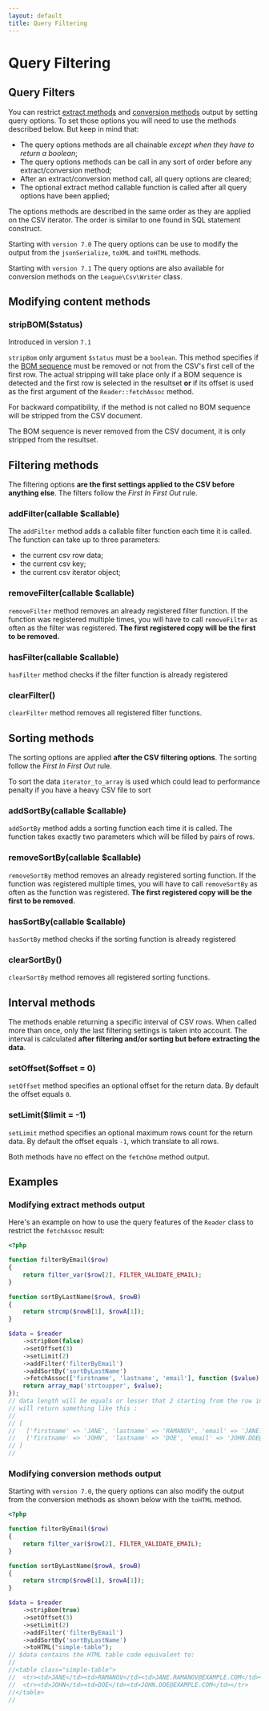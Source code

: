 ```yaml
---
layout: default
title: Query Filtering
---
```


# Query Filtering

## Query Filters

You can restrict [extract methods](/7.0/reading/) and [conversion methods](/7.0/converting/) output by setting query options. To set those options you will need to use the methods described below. But keep in mind that:

- The query options methods are all chainable *except when they have to return a boolean*;
- The query options methods can be call in any sort of order before any extract/conversion method;
- After an extract/conversion method call, all query options are cleared;
- The optional extract method callable function is called after all query options have been applied;

<p class="message-info">The options methods are described in the same order as they are applied on the CSV iterator. The order is similar to one found in SQL statement construct.</p>

<p class="message-notice">Starting with <code>version 7.0</code> The query options can be use to modify the output from the <code>jsonSerialize</code>, <code>toXML</code> and <code>toHTML</code> methods.</p>

<p class="message-notice">Starting with <code>version 7.1</code> The query options are also available for conversion methods on the <code>League\Csv\Writer</code> class.</p>

## Modifying content methods

### stripBOM($status)

<p class="message-notice">Introduced in version <code>7.1</code></p>

`stripBom` only argument `$status` must be a `boolean`. This method specifies if the [BOM sequence](/7.0/bom/) must be removed or not from the CSV's first cell of the first row. The actual stripping will take place only if a BOM sequence is detected and the first row is selected in the resultset **or** if its offset is used as the first argument of the `Reader::fetchAssoc` method.

<p class="message-info">For backward compatibility, if the method is not called no BOM sequence will be stripped from the CSV document.</p>

<p class="message-warning">The BOM sequence is never removed from the CSV document, it is only stripped from the resultset.</p>

## Filtering methods

The filtering options **are the first settings applied to the CSV before anything else**. The filters follow the *First In First Out* rule.

### addFilter(callable $callable)

The `addFilter` method adds a callable filter function each time it is called. The function can take up to three parameters:

- the current csv row data;
- the current csv key;
- the current csv iterator object;

### removeFilter(callable $callable)

`removeFilter` method removes an already registered filter function. If the function was registered multiple times, you will have to call `removeFilter` as often as the filter was registered. **The first registered copy will be the first to be removed.**

### hasFilter(callable $callable)

`hasFilter` method checks if the filter function is already registered

### clearFilter()

`clearFilter` method removes all registered filter functions.

## Sorting methods

The sorting options are applied **after the CSV filtering options**. The sorting follow the *First In First Out* rule.

<p class="message-warning">To sort the data <code>iterator_to_array</code> is used which could lead to performance penalty if you have a heavy CSV file to sort
</p>

### addSortBy(callable $callable)

`addSortBy` method adds a sorting function each time it is called. The function takes exactly two parameters which will be filled by pairs of rows.

### removeSortBy(callable $callable)

`removeSortBy` method removes an already registered sorting function. If the function was registered multiple times, you will have to call `removeSortBy` as often as the function was registered. **The first registered copy will be the first to be removed.**

### hasSortBy(callable $callable)

`hasSortBy` method checks if the sorting function is already registered

### clearSortBy()

`clearSortBy` method removes all registered sorting functions.

## Interval methods

The methods enable returning a specific interval of CSV rows. When called more than once, only the last filtering settings is taken into account. The interval is calculated **after filtering and/or sorting but before extracting the data**.

### setOffset($offset = 0)

`setOffset` method specifies an optional offset for the return data. By default the offset equals `0`.

### setLimit($limit = -1)

`setLimit` method specifies an optional maximum rows count for the return data. By default the offset equals `-1`, which translate to all rows.

<p class="message-warning">Both methods have no effect on the <code>fetchOne</code> method output.</p>

## Examples

### Modifying extract methods output

Here's an example on how to use the query features of the `Reader` class to restrict the `fetchAssoc` result:

~~~php
<?php

function filterByEmail($row)
{
    return filter_var($row[2], FILTER_VALIDATE_EMAIL);
}

function sortByLastName($rowA, $rowB)
{
    return strcmp($rowB[1], $rowA[1]);
}

$data = $reader
    ->stripBom(false)
    ->setOffset(3)
    ->setLimit(2)
    ->addFilter('filterByEmail')
    ->addSortBy('sortByLastName')
    ->fetchAssoc(['firstname', 'lastname', 'email'], function ($value) {
    return array_map('strtoupper', $value);
});
// data length will be equals or lesser that 2 starting from the row index 3.
// will return something like this :
//
// [
//   ['firstname' => 'JANE', 'lastname' => 'RAMANOV', 'email' => 'JANE.RAMANOV@EXAMPLE.COM'],
//   ['firstname' => 'JOHN', 'lastname' => 'DOE', 'email' => 'JOHN.DOE@EXAMPLE.COM'],
// ]
//
~~~

### Modifying conversion methods output

Starting with `version 7.0`, the query options can also modify the output from the conversion methods as shown below with the `toHTML` method.

~~~php
<?php

function filterByEmail($row)
{
    return filter_var($row[2], FILTER_VALIDATE_EMAIL);
}

function sortByLastName($rowA, $rowB)
{
    return strcmp($rowB[1], $rowA[1]);
}

$data = $reader
    ->stripBom(true)
    ->setOffset(3)
    ->setLimit(2)
    ->addFilter('filterByEmail')
    ->addSortBy('sortByLastName')
    ->toHTML("simple-table");
// $data contains the HTML table code equivalent to:
//
//<table class="simple-table">
//  <tr><td>JANE</td><td>RAMANOV</td><td>JANE.RAMANOV@EXAMPLE.COM</td></tr>
//  <tr><td>JOHN</td><td>DOE</td><td>JOHN.DOE@EXAMPLE.COM</td></tr>
//</table>
//
~~~
